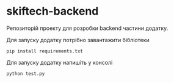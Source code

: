 # skiftech-backend
Репозиторій проекту для розробки backend частини додатку.

Для запуску додатку потрібно завантажити бібліотеки
```
pip install requirements.txt
```
Для запуску додатку напишіть у консолі
```
python test.py
```
